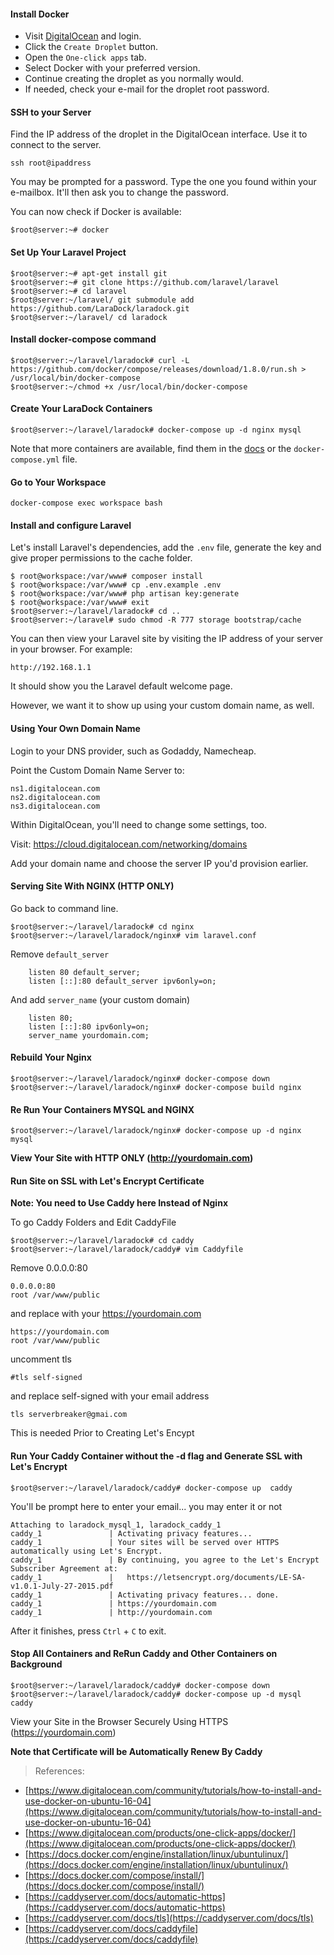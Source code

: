 #### Install Docker

- Visit [DigitalOcean](https://cloud.digitalocean.com/login) and login.
- Click the `Create Droplet` button.
- Open the `One-click apps` tab.
- Select Docker with your preferred version.
- Continue creating the droplet as you normally would.
- If needed, check your e-mail for the droplet root password.

#### SSH to your Server

Find the IP address of the droplet in the DigitalOcean interface. Use it to connect to the server.

```
ssh root@ipaddress
```

You may be prompted for a password. Type the one you found within your e-mailbox. It'll then ask you to change the password.

You can now check if Docker is available:

```
$root@server:~# docker
```

#### Set Up Your Laravel Project

```
$root@server:~# apt-get install git
$root@server:~# git clone https://github.com/laravel/laravel
$root@server:~# cd laravel
$root@server:~/laravel/ git submodule add https://github.com/LaraDock/laradock.git
$root@server:~/laravel/ cd laradock
```

#### Install docker-compose command

```
$root@server:~/laravel/laradock# curl -L https://github.com/docker/compose/releases/download/1.8.0/run.sh > /usr/local/bin/docker-compose
$root@server:~/chmod +x /usr/local/bin/docker-compose
```

#### Create Your LaraDock Containers

```
$root@server:~/laravel/laradock# docker-compose up -d nginx mysql
```

Note that more containers are available, find them in the [docs](http://laradock.io/introduction/#supported-software-containers) or the `docker-compose.yml` file.

#### Go to Your Workspace

```
docker-compose exec workspace bash
```

#### Install and configure Laravel

Let's install Laravel's dependencies, add the `.env` file, generate the key and give proper permissions to the cache folder.

```
$ root@workspace:/var/www# composer install
$ root@workspace:/var/www# cp .env.example .env
$ root@workspace:/var/www# php artisan key:generate
$ root@workspace:/var/www# exit
$root@server:~/laravel/laradock# cd ..
$root@server:~/laravel# sudo chmod -R 777 storage bootstrap/cache
```

You can then view your Laravel site by visiting the IP address of your server in your browser. For example: 

```
http://192.168.1.1
```

It should show you the Laravel default welcome page.

However, we want it to show up using your custom domain name, as well.

#### Using Your Own Domain Name

Login to your DNS provider, such as Godaddy, Namecheap.

Point the Custom Domain Name Server to:

```
ns1.digitalocean.com
ns2.digitalocean.com
ns3.digitalocean.com
```

Within DigitalOcean, you'll need to change some settings, too.

Visit: https://cloud.digitalocean.com/networking/domains

Add your domain name and choose the server IP you'd provision earlier.

#### Serving Site With NGINX (HTTP ONLY)

Go back to command line.

```
$root@server:~/laravel/laradock# cd nginx
$root@server:~/laravel/laradock/nginx# vim laravel.conf
```

Remove `default_server`

```
    listen 80 default_server;
    listen [::]:80 default_server ipv6only=on;
```

And add `server_name` (your custom domain)

```
    listen 80;
    listen [::]:80 ipv6only=on;
    server_name yourdomain.com;
```

#### Rebuild Your Nginx

```
$root@server:~/laravel/laradock/nginx# docker-compose down
$root@server:~/laravel/laradock/nginx# docker-compose build nginx
```

#### Re Run Your Containers MYSQL and NGINX

```
$root@server:~/laravel/laradock/nginx# docker-compose up -d nginx mysql
```

**View Your Site with HTTP ONLY (http://yourdomain.com)**

#### Run Site on SSL with Let's Encrypt Certificate

**Note: You need to Use Caddy here Instead of Nginx**

To go Caddy Folders and Edit CaddyFile

```
$root@server:~/laravel/laradock# cd caddy
$root@server:~/laravel/laradock/caddy# vim Caddyfile
```

Remove 0.0.0.0:80 

```
0.0.0.0:80
root /var/www/public
```

and replace with your https://yourdomain.com

```
https://yourdomain.com
root /var/www/public
```

uncomment tls 

```
#tls self-signed
```

and replace self-signed with your email address

```
tls serverbreaker@gmai.com
```

This is needed Prior to Creating Let's Encypt 

#### Run Your Caddy Container without the -d flag and Generate SSL with Let's Encrypt

```
$root@server:~/laravel/laradock/caddy# docker-compose up  caddy
```

You'll be prompt here to enter your email... you may enter it or not

```
Attaching to laradock_mysql_1, laradock_caddy_1
caddy_1               | Activating privacy features...
caddy_1               | Your sites will be served over HTTPS automatically using Let's Encrypt.
caddy_1               | By continuing, you agree to the Let's Encrypt Subscriber Agreement at:
caddy_1               |   https://letsencrypt.org/documents/LE-SA-v1.0.1-July-27-2015.pdf
caddy_1               | Activating privacy features... done.
caddy_1               | https://yourdomain.com
caddy_1               | http://yourdomain.com
```

After it finishes, press `Ctrl` + `C` to exit.

#### Stop All Containers and ReRun Caddy and Other Containers on Background

```
$root@server:~/laravel/laradock/caddy# docker-compose down
$root@server:~/laravel/laradock/caddy# docker-compose up -d mysql caddy
```

View your Site in the Browser Securely Using HTTPS (https://yourdomain.com)

**Note that Certificate will be Automatically Renew By Caddy**

>References: 
>
- [https://www.digitalocean.com/community/tutorials/how-to-install-and-use-docker-on-ubuntu-16-04](https://www.digitalocean.com/community/tutorials/how-to-install-and-use-docker-on-ubuntu-16-04)
- [https://www.digitalocean.com/products/one-click-apps/docker/](https://www.digitalocean.com/products/one-click-apps/docker/)
- [https://docs.docker.com/engine/installation/linux/ubuntulinux/](https://docs.docker.com/engine/installation/linux/ubuntulinux/)
- [https://docs.docker.com/compose/install/](https://docs.docker.com/compose/install/)
- [https://caddyserver.com/docs/automatic-https](https://caddyserver.com/docs/automatic-https)
- [https://caddyserver.com/docs/tls](https://caddyserver.com/docs/tls)
- [https://caddyserver.com/docs/caddyfile](https://caddyserver.com/docs/caddyfile)
